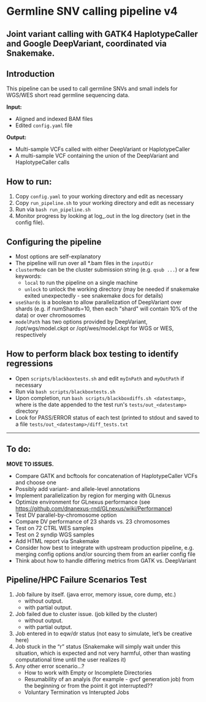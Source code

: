 # Germline SNV calling pipeline v4
## Joint variant calling with GATK4 HaplotypeCaller and Google DeepVariant, coordinated via Snakemake.


## Introduction

This pipeline can be used to call germline SNVs and small indels for WGS/WES short read germline sequencing data.  

__Input:__
- Aligned and indexed BAM files
- Edited `config.yaml` file

__Output:__
- Multi-sample VCFs called with either DeepVariant or HaplotypeCaller
- A multi-sample VCF containing the union of the DeepVariant and HaplotypeCaller calls

## How to run:

1. Copy `config.yaml` to your working directory and edit as necessary
2. Copy `run_pipeline.sh` to your working directory and edit as necessary
3. Run via `bash run_pipeline.sh`
4. Monitor progress by looking at log_<datetime>.out in the log directory (set in the config file).

## Configuring the pipeline

- Most options are self-explanatory
- The pipeline will run over all *.bam files in the `inputDir`
- `clusterMode` can be the cluster submission string (e.g. `qsub ...`) or a few keywords:
  - `local` to run the pipeline on a single machine
  - `unlock` to unlock the working directory (may be needed if snakemake exited unexpectedly - see snakemake docs for details)
- `useShards` is a boolean to allow parallelization of DeepVariant over shards (e.g. if numShards=10, then each "shard" will contain 10% of the data) or over chromosomes
- `modelPath` has two options provided by DeepVariant, /opt/wgs/model.ckpt or /opt/wes/model.ckpt for WGS or WES, respectively

## How to perform black box testing to identify regressions

- Open `scripts/blackboxtests.sh` and edit `myInPath` and `myOutPath` if necessary
- Run via `bash scripts/blackboxtests.sh`
- Upon completion, run `bash scripts/blackboxdiffs.sh <datestamp>`, where <datestamp> is the date appended to the test run's `tests/out_<datestamp>` directory
- Look for PASS/ERROR status of each test (printed to stdout and saved to a file `tests/out_<datestamp>/diff_tests.txt`

------------------------------------------------


## To do:
__MOVE TO ISSUES.__
- Compare GATK and bcftools for concatenation of HaplotypeCaller VCFs and choose one
- Possibly add variant- and allele-level annotations
- Implement parallelization by region for merging with GLnexus
- Optimize environment for GLnexus performance (see https://github.com/dnanexus-rnd/GLnexus/wiki/Performance)
- Test DV parallel-by-chromosome option
- Compare DV performance of 23 shards vs. 23 chromosomes
- Test on 72 CTRL WES samples
- Test on 2 syndip WGS samples
- Add HTML report via Snakemake
- Consider how best to integrate with upstream production pipeline, e.g. merging config options and/or sourcing them from an earlier config file
- Think about how to handle differing metrics from GATK vs. DeepVariant



## Pipeline/HPC Failure Scenarios Test 
  1. Job failure by itself. (java error, memory issue, core dump, etc.)
      + without output.
      + with partial output.
  2. Job failed due to cluster issue. (job killed by the cluster)
      + without output.
      + with partial output.
  3. Job entered in to eqw/dr status (not easy to simulate, let’s be creative here)
  4. Job stuck in the “r” status (Snakemake will simply wait under this situation, which is expected and not very harmful, other than wasting computational time until the user realizes it)   
  5. Any other error scenario…?
      + How to work with Empty or Incomplete Directories
      + Resumability of an analyis (for example - gvcf generation job) from the beginning or from the point it got interrupted??
      + Voluntary Termination vs Interupted Jobs
  
  
